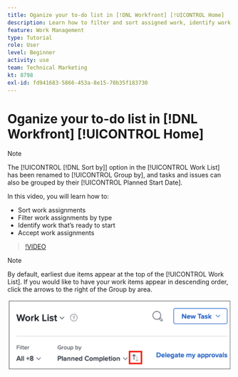 ```yaml
---
title: Oganize your to-do list in [!DNL Workfront] [!UICONTROL Home]
description: Learn how to filter and sort assigned work, identify work that's ready to start, and accept work assignments in [!DNL  ].
feature: Work Management
type: Tutorial
role: User
level: Beginner
activity: use
team: Technical Marketing
kt: 8798
exl-id: fd941683-5866-453a-8e15-70b35f183730
---
```

# Oganize your to-do list in [!DNL Workfront] [!UICONTROL Home]

>[!NOTE]
>
>The [!UICONTROL [!DNL Sort by]] option in the [!UICONTROL Work List] has been renamed to [!UICONTROL Group by], and tasks and issues can also be grouped by their [!UICONTROL Planned Start Date]. 

In this video, you will learn how to:

* Sort work assignments
* Filter work assignments by type
* Identify work that’s ready to start
* Accept work assignments

>[!VIDEO](https://video.tv.adobe.com/v/335099/?quality=12)

>[!NOTE]
>
>By default, earliest due items appear at the top of the [!UICONTROL Work List]. If you would like to have your work items appear in descending order, click the arrows to the right of the Group by area.

![Image of a screen showing your work list grouped by due date.](assets/work-list-arrows.png)
